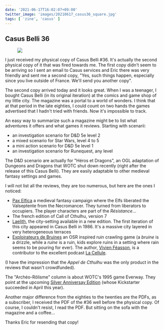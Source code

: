 ```yaml
---
date: '2021-06-17T16:02:07+09:00'
twitter_image: 'images/20210617_casus36_square.jpg'
tags: [ 'zine', 'casus' ]
---
```


## Casus Belli 36

<figure class="right">
<a href="images/20210617_casus36.jpg"><img src="images/20210617_casus36.jpg" loading="lazy" /></a>
<figcaption>
</figcaption>
</figure>

I just received my physical copy of Casus Belli #36. It's actually the second physical copy of it that was fired towards me. The first copy didn't seem to be arriving so I sent an email to Casus services and Eric there was very friendly and sent me a second copy, "Yes, such things happen, especially since you live outside of France. We'll send you another copy".

The second copy arrived today and it looks great. When I was a teenager, I bought Casus Belli (in its original iteration) at the comics and game shop of my little city. The magazine was a portal to a world of wonders. I think that at that period in the late eighties, I could count on two hands the games advertised that I hadn't tried with friends. Now it's impossible to track.

An easy way to summarize such a magazine might be to list what adventures it offers and what games it reviews. Starting with scenarii:

* an investigation scenario for D&D 5e level 2
* a mixed scenario for Star Wars, level 4 to 5
* a mini action scenario for D&D 5e level 1
* an investigation scenario for Runequest, any level

The D&D scenario are actually for "Héros et Dragons", an OGL adaptation of Dungeons and Dragons that WOTC shut down recently (right after the release of this Casus Belli). They are easily adaptable to other medieval fantasy settings and games.

I will not list all the reviews, they are too numerous, but here are the ones I noticed:

* [Pax Elfica](https://www.les12singes.com/pax-elfica/267-pax-elfica-livre-de-base.html) a medieval fantasy campaign where the Elfs liberated the Valseptente from the Necromancer. They turned from liberators to occupiers. The player characters are part of the _Résistance_...
* The french edition of Call of Cthulhu, version 7
* [Laelith](https://fr.wikipedia.org/wiki/Laelith), the city-setting available in a new edition. The first iteration of this city appeared in Casus Belli in 1986. It's a massive city layered in very heterogeneous terraces
* [Exploirateurs de Bruines](http://www.vivienfeasson.com/) an OSR inspired ruin crawling game (a _bruine_ is a drizzle, while a _ruine_ is a ruin, kids explore ruins in a setting where rain seems to be pouring for ever). The author, [Vivien Féasson](https://twitter.com/Mangelune), is a contributor to the excellent podcast [La Cellule](https://www.lacellule.net/).

(I have the impression that the _Appel de Cthulhu_ was the only product in the reviews that wasn't crowdfunded).

The "Archéo-Rôlisme" column is about WOTC's 1995 game Everway. They point at the upcoming [Silver Anniversay Edition](https://www.everway.com/everwaykickstarter) (whose Kickstarter succeeded in April this year).

Another major difference from the eighties to the twenties are the PDFs, as a subscriber, I received the PDF of the #36 well before the physical copy. Of course, I couldn't resist, I read the PDF. But sitting on the sofa with the magazine and a coffee...

Thanks Eric for resending that copy!


